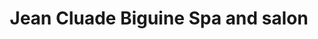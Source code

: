 ---
title: "Jean Cluade Biguine Spa and salon"
url: /bangalore/jean-cluade-biguine-spa-and-salon/
shop: beauty
---